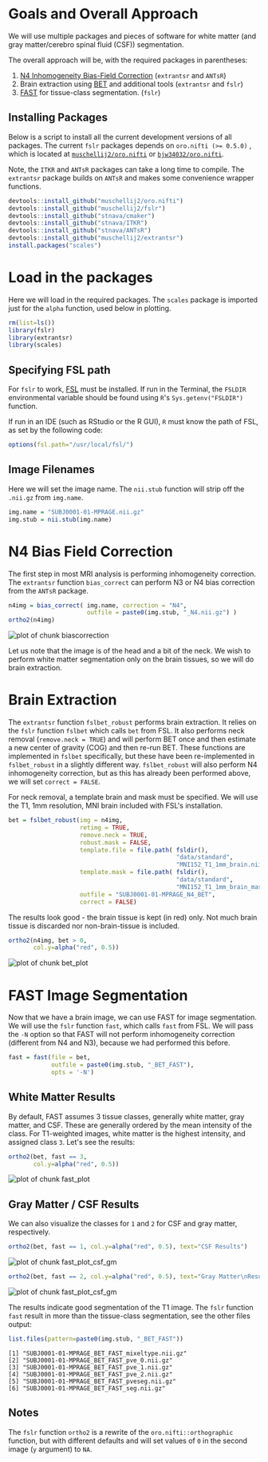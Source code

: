 

# Goals and Overall Approach

We will use multiple packages and pieces of software for white matter (and gray matter/cerebro spinal fluid (CSF)) segmentation. 

The overall approach will be, with the required packages in parentheses:

1. [N4 Inhomogeneity Bias-Field Correction](http://www.ncbi.nlm.nih.gov/pmc/articles/PMC3071855/) (`extrantsr` and `ANTsR`)
2. Brain extraction using [BET](http://fsl.fmrib.ox.ac.uk/fsl/fslwiki/BET) and additional tools (`extrantsr` and `fslr`)
3. [FAST](http://fsl.fmrib.ox.ac.uk/fsl/fslwiki/FAST) for tissue-class segmentation.  (`fslr`)

## Installing Packages
Below is a script to install all the current development versions of all packages.  The current `fslr` packages depends on `oro.nifti (>= 0.5.0)` , which is located at [`muschellij2/oro.nifti`](https://github.com/muschellij2/oro.nifti) or [`bjw34032/oro.nifti`](https://github.com/bjw34032/oro.nifti).  

Note, the `ITKR` and `ANTsR` packages can take a long time to compile.  The `extrantsr` package builds on `ANTsR` and makes some convenience wrapper functions.


```r
devtools::install_github("muschellij2/oro.nifti")
devtools::install_github("muschellij2/fslr")
devtools::install_github("stnava/cmaker")
devtools::install_github("stnava/ITKR")
devtools::install_github("stnava/ANTsR")
devtools::install_github("muschellij2/extrantsr")
install.packages("scales")
```

# Load in the packages

Here we will load in the required packages.  The `scales` package is imported just for the `alpha` function, used below in plotting.


```r
rm(list=ls())
library(fslr)
library(extrantsr)
library(scales)
```

## Specifying FSL path

For `fslr` to work, [FSL](http://fsl.fmrib.ox.ac.uk/fsl/fslwiki/) must be installed.  If run in the Terminal, the `FSLDIR` environmental variable should be found using `R`'s `Sys.getenv("FSLDIR")` function.

If run in an IDE (such as RStudio or the R GUI), `R` must know the path of FSL, as set by the following code:


```r
options(fsl.path="/usr/local/fsl/")
```

## Image Filenames

Here we will set the image name.  The `nii.stub` function will strip off the `.nii.gz` from `img.name`.


```r
img.name = "SUBJ0001-01-MPRAGE.nii.gz"
img.stub = nii.stub(img.name)
```

# N4 Bias Field Correction

The first step in most MRI analysis is performing inhomogeneity correction.  The `extrantsr` function `bias_correct` can perform N3 or N4 bias correction from the `ANTsR` package.  


```r
n4img = bias_correct( img.name, correction = "N4", 
                      outfile = paste0(img.stub, "_N4.nii.gz") )
ortho2(n4img)
```

![plot of chunk biascorrection](figure/biascorrection-1.png) 

Let us note that the image is of the head and a bit of the neck.  We wish to perform white matter segmentation only on the brain tissues, so we will do brain extraction.

# Brain Extraction

The `extrantsr` function `fslbet_robust` performs brain extraction.  It relies on the `fslr` function `fslbet` which calls `bet` from FSL.  It also performs neck removal (`remove.neck = TRUE`) and will perform BET once and then estimate a new center of gravity (COG) and then re-run BET.  These functions are implemented in `fslbet` specifically, but these have been re-implemented in `fslbet_robust` in a slightly different way.  `fslbet_robust` will also perform N4 inhomogeneity correction, but as this has already been performed above, we will set `correct = FALSE`.  

For neck removal, a template brain and mask must be specified.  We will use the T1, 1mm resolution, MNI brain included with FSL's installation.


```r
bet = fslbet_robust(img = n4img, 
                    retimg = TRUE,
                    remove.neck = TRUE,
                    robust.mask = FALSE,
                    template.file = file.path( fsldir(), 
                                               "data/standard", 
                                               "MNI152_T1_1mm_brain.nii.gz"),
                    template.mask = file.path( fsldir(), 
                                               "data/standard", 
                                               "MNI152_T1_1mm_brain_mask.nii.gz"), 
                    outfile = "SUBJ0001-01-MPRAGE_N4_BET", 
                    correct = FALSE)
```

The results look good - the brain tissue is kept (in red) only.  Not much brain tissue is discarded nor non-brain-tissue is included.


```r
ortho2(n4img, bet > 0, 
       col.y=alpha("red", 0.5))
```

![plot of chunk bet_plot](figure/bet_plot-1.png) 

# FAST Image Segmentation

Now that we have a brain image, we can use FAST for image segmentation.  We will use the `fslr` function `fast`, which calls `fast` from FSL.  We will pass the `-N` option so that FAST will not perform inhomogeneity correction (different from N4 and N3), because we had performed this before.


```r
fast = fast(file = bet, 
            outfile = paste0(img.stub, "_BET_FAST"), 
            opts = '-N')
```

## White Matter Results

By default, FAST assumes 3 tissue classes, generally white matter, gray matter, and CSF.  These are generally ordered by the mean intensity of the class.  For T1-weighted images, white matter is the highest intensity, and assigned class `3`.  Let's see the results:


```r
ortho2(bet, fast == 3, 
       col.y=alpha("red", 0.5))
```

![plot of chunk fast_plot](figure/fast_plot-1.png) 


## Gray Matter / CSF Results

We can also visualize the classes for `1` and `2` for CSF and gray matter, respectively.  


```r
ortho2(bet, fast == 1, col.y=alpha("red", 0.5), text="CSF Results")
```

![plot of chunk fast_plot_csf_gm](figure/fast_plot_csf_gm-1.png) 

```r
ortho2(bet, fast == 2, col.y=alpha("red", 0.5), text="Gray Matter\nResults")
```

![plot of chunk fast_plot_csf_gm](figure/fast_plot_csf_gm-2.png) 

The results indicate good segmentation of the T1 image.  The `fslr` function `fast` result in more than the tissue-class segmentation, see the other files output:


```r
list.files(pattern=paste0(img.stub, "_BET_FAST"))
```

```
[1] "SUBJ0001-01-MPRAGE_BET_FAST_mixeltype.nii.gz"
[2] "SUBJ0001-01-MPRAGE_BET_FAST_pve_0.nii.gz"    
[3] "SUBJ0001-01-MPRAGE_BET_FAST_pve_1.nii.gz"    
[4] "SUBJ0001-01-MPRAGE_BET_FAST_pve_2.nii.gz"    
[5] "SUBJ0001-01-MPRAGE_BET_FAST_pveseg.nii.gz"   
[6] "SUBJ0001-01-MPRAGE_BET_FAST_seg.nii.gz"      
```

## Notes
The `fslr` function `ortho2` is a rewrite of the `oro.nifti::orthographic` function, but with different defaults and will set values of `0` in the second image (`y` argument) to `NA`.  

